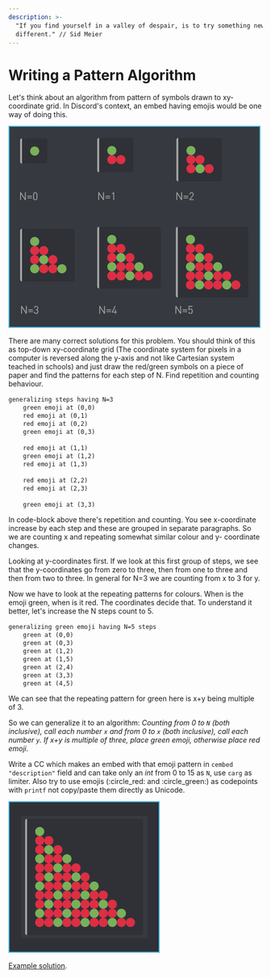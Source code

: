 ```yaml
---
description: >-
  "If you find yourself in a valley of despair, is to try something new and
  different." // Sid Meier
---
```


# Writing a Pattern Algorithm

Let's think about an algorithm from pattern of symbols drawn to xy-coordinate grid. In Discord's context, an embed having emojis would be one way of doing this. 

![The output of the algorithm for N=0 to N=5.](../../.gitbook/assets/patternofemojis.png)

There are many correct solutions for this problem. You should think of this as top-down xy-coordinate grid \(The coordinate system for pixels in a computer is reversed along the y-axis and not like Cartesian system teached in schools\) and just draw the red/green symbols on a piece of paper and find the patterns for each step of N. Find repetition and counting behaviour.

```text
generalizing steps having N=3
    green emoji at (0,0)
    red emoji at (0,1)
    red emoji at (0,2)
    green emoji at (0,3)
    
    red emoji at (1,1)
    green emoji at (1,2)
    red emoji at (1,3)
    
    red emoji at (2,2)
    red emoji at (2,3)
    
    green emoji at (3,3)
```

In code-block above there's repetition and counting. You see x-coordinate increase by each step and these  are grouped in separate paragraphs. So we are counting x and repeating somewhat similar colour and y- coordinate changes.

Looking at y-coordinates first. If we look at this first group of steps, we see that the y-coordinates go from zero to three, then from one to three and then from two to three. In general for N=3 we are counting from x to 3 for y.

Now we have to look at the repeating patterns for colours. When is the emoji green, when is it red. The coordinates decide that. To understand it better, let's increase the N steps count to 5.

```text
generalizing green emoji having N=5 steps
    green at (0,0)
    green at (0,3)
    green at (1,2)
    green at (1,5)
    green at (2,4)
    green at (3,3)
    green at (4,5)
```

We can see that the repeating pattern for green here is x+y being multiple  of 3. 

So we can generalize it to an algorithm: _Counting from 0 to `N` \(both inclusive\), call each number `x` and from 0 to `x` \(both inclusive\), call each number `y`. If x+y is multiple of three, place green emoji, otherwise place red emoji._

Write a CC which makes an embed with that emoji pattern in `cembed` `"description"` field and can take only an _int_ from 0 to 15 as `N`, use `carg` as limiter. Also try to use emojis \(:circle\_red: and :circle\_green:\) as codepoints with `printf` not copy/paste them directly as Unicode.

![If N=10 this should be returned.](../../.gitbook/assets/patternofemojis_n10.png)

[Example solution](https://pastebin.com/0VDf2uhT).


